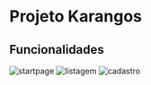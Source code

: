 # Projeto Karangos

## Funcionalidades
![startpage](https://user-images.githubusercontent.com/70041844/150697607-ecfc0899-4b50-4485-bc99-b374abae6c10.jpg)
![listagem](https://user-images.githubusercontent.com/70041844/150697609-e913f2c5-40a0-4cda-a932-2e625d736285.jpg)
![cadastro](https://user-images.githubusercontent.com/70041844/150697612-490094ae-e793-49ae-b282-3bd0fd78c72d.jpg)

